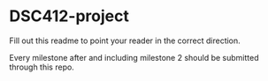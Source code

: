# DSC412-project

Fill out this readme to point your reader in the correct direction.

Every milestone after and including milestone 2 should be submitted through this repo. 
